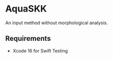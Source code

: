 # AquaSKK

An input method without morphological analysis.

## Requirements

- Xcode 16 for Swift Testing
